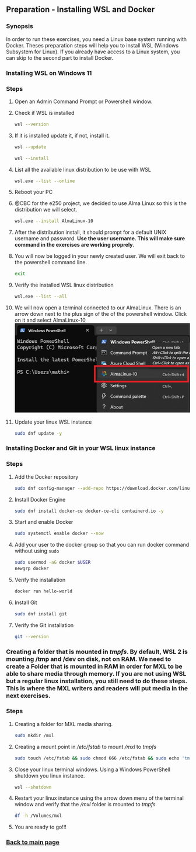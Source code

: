 ## Preparation - Installing WSL and Docker

### Synopsis

In order to run these exercises, you need a Linux base system running with Docker. Theses preparation steps will help you to install WSL (Windows Subsystem for Linux). If you already have access to a Linux system, you can skip to the second part to install Docker.

### Installing WSL on Windows 11

### Steps

1. Open an Admin Command Prompt or Powershell window.

1. Check if WSL is installed
   ```sh
   wsl --version
   ```
1. If it is installed update it, if not, install it.
   ```sh
   wsl --update
   ```
   ```sh
   wsl --install
1. List all the available linux distribution to be use with WSL
   ```sh
   wsl.exe --list --online
   ```
1. Reboot your PC
1. @CBC for the e250 project, we decided to use Alma Linux so this is the distribution we will select.
   ```sh
   wsl.exe --install AlmaLinux-10
   ```
1. After the distribution install, it should prompt for a default UNIX username and password. **Use the user username. This will make sure command in the exercises are working proprely**.
1. You will now be logged in your newly created user. We will exit back to the powershell command line.
   ```sh
   exit
   ```
1. Verify the installed WSL linux distribution
   ```sh
   wsl.exe --list --all
   ```
1. We will now open a terminal connected to our AlmaLinux. There is an arrow down next to the plus sign of the of the powershell window. Click on it and select AlmaLinux-10
   <img src="./PS1.jpg" width="480">
1. Update your linux WSL instance
   ```sh
   sudo dnf update -y
   ```

### Installing Docker and Git in your WSL linux instance

### Steps

1. Add the Docker repository
   ```sh
   sudo dnf config-manager --add-repo https://download.docker.com/linux/centos/docker-ce.repo
   ```
1. Install Docker Engine
   ```sh
   sudo dnf install docker-ce docker-ce-cli containerd.io -y
   ```
1. Start and enable Docker
   ```sh
   sudo systemctl enable docker --now
   ```
1. Add your user to the docker group so that you can run docker command without using `sudo`
   ```sh
   sudo usermod -aG docker $USER
   newgrp docker
   ```
1. Verify the installation
   ```sh
   docker run hello-world
   ```
1. Install Git
   ```sh
   sudo dnf install git
   ```
1. Verify the Git installation
   ```sh
   git --version
   ```

### Creating a folder that is mounted in *tmpfs*. By default, WSL 2 is mounting /tmp and /dev on disk, not on RAM. We need to create a Folder that is mounted in RAM in order for MXL to be able to share media through memory. **If you are not using WSL but a regular linux installation, you still need to do these steps. This is where the MXL writers and readers will put media in the next exercises.**

### Steps

1. Creating a folder for MXL media sharing.
   ```sh
   sudo mkdir /mxl
   ```
1. Creating a mount point in */etc/fstab* to mount */mxl* to *tmpfs*
   ```sh
   sudo touch /etc/fstab && sudo chmod 666 /etc/fstab && sudo echo 'tmpfs /Volumes/mxl tmpfs defaults,noatime,size=512M 0 0' > /etc/fstab
   ```
1. Close your linux terminal windows. Using a Windows PowerShell shutdown you linux instance.
   ```sh
   wsl --shutdown
   ```
1. Restart your linux instance using the arrow down menu of the terminal window and verify that the */mxl* folder is mounted to *tmpfs*
   ```sh
   df -h /Volumes/mxl
   ```
1. You are ready to go!!!

### [Back to main page](../README.md)